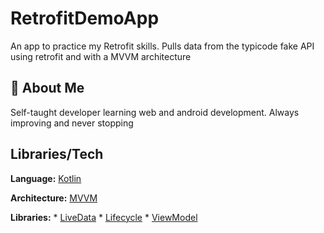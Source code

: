 # RetrofitDemoApp
An app to practice my Retrofit skills. Pulls data from the typicode fake API using retrofit and with a MVVM architecture

## 🚀 About Me
Self-taught developer learning web and android development. Always improving and never stopping

  
## Libraries/Tech

**Language:** [Kotlin](https://kotlinlang.org/)

**Architecture:** [MVVM](https://developer.android.com/jetpack/guide)

**Libraries:**
    * [LiveData](https://developer.android.com/topic/libraries/architecture/livedata)
    * [Lifecycle](https://developer.android.com/topic/libraries/architecture/lifecycle)
    * [ViewModel](https://developer.android.com/topic/libraries/architecture/viewmodel)
